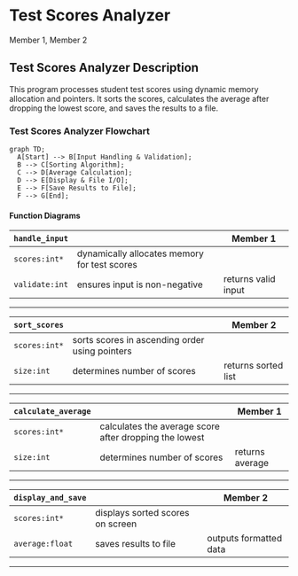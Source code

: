 # Test Scores Analyzer
Member 1, Member 2

## Test Scores Analyzer Description
This program processes student test scores using dynamic memory allocation and pointers. It sorts the scores, calculates the average after dropping the lowest score, and saves the results to a file.

### Test Scores Analyzer Flowchart
```mermaid
graph TD;
  A[Start] --> B[Input Handling & Validation];
  B --> C[Sorting Algorithm];
  C --> D[Average Calculation];
  D --> E[Display & File I/O];
  E --> F[Save Results to File];
  F --> G[End];
```

#### Function Diagrams

| `handle_input`    |               |  Member 1     |
| ------------------ | ------------- | ------------ |
| `scores:int*`    | dynamically allocates memory for test scores  |              |
| `validate:int`     | ensures input is non-negative  | returns valid input |
***
| `sort_scores`    |               |  Member 2   |
| ------------------ | ------------- | ------------ |
| `scores:int*`    | sorts scores in ascending order using pointers  |              |
| `size:int`     | determines number of scores  | returns sorted list |
***
| `calculate_average`    |               |  Member 1   |
| ------------------ | ------------- | ------------ |
| `scores:int*`    | calculates the average score after dropping the lowest  |              |
| `size:int`     | determines number of scores  | returns average |
***
| `display_and_save`    |               |  Member 2   |
| ------------------ | ------------- | ------------ |
| `scores:int*`    | displays sorted scores on screen  |              |
| `average:float`     | saves results to file  | outputs formatted data |
***

